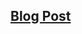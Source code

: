 ## <a href="https://medium.com/@nuralievurazali400/market-sales-predict-b25a24e67509" target="_blank"> Blog Post</a>
